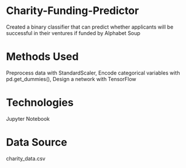 # Charity-Funding-Predictor

Created a binary classifier that can predict whether applicants will be successful in their ventures if funded by Alphabet Soup

# Methods Used
Preprocess data with StandardScaler, Encode categorical variables with pd.get_dummies(), Design a network with TensorFlow

# Technologies
Jupyter Notebook

# Data Source
charity_data.csv
